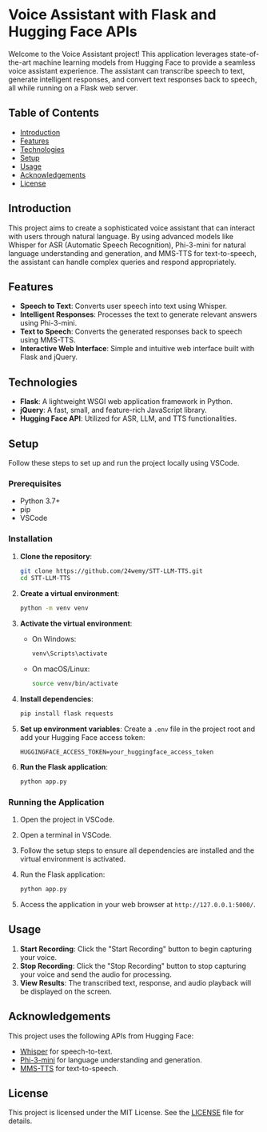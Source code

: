 # Voice Assistant with Flask and Hugging Face APIs

Welcome to the Voice Assistant project! This application leverages state-of-the-art machine learning models from Hugging Face to provide a seamless voice assistant experience. The assistant can transcribe speech to text, generate intelligent responses, and convert text responses back to speech, all while running on a Flask web server.

## Table of Contents

- [Introduction](#introduction)
- [Features](#features)
- [Technologies](#technologies)
- [Setup](#setup)
- [Usage](#usage)
- [Acknowledgements](#acknowledgements)
- [License](#license)

## Introduction

This project aims to create a sophisticated voice assistant that can interact with users through natural language. By using advanced models like Whisper for ASR (Automatic Speech Recognition), Phi-3-mini for natural language understanding and generation, and MMS-TTS for text-to-speech, the assistant can handle complex queries and respond appropriately.

## Features

- **Speech to Text**: Converts user speech into text using Whisper.
- **Intelligent Responses**: Processes the text to generate relevant answers using Phi-3-mini.
- **Text to Speech**: Converts the generated responses back to speech using MMS-TTS.
- **Interactive Web Interface**: Simple and intuitive web interface built with Flask and jQuery.

## Technologies

- **Flask**: A lightweight WSGI web application framework in Python.
- **jQuery**: A fast, small, and feature-rich JavaScript library.
- **Hugging Face API**: Utilized for ASR, LLM, and TTS functionalities.

## Setup

Follow these steps to set up and run the project locally using VSCode.

### Prerequisites

- Python 3.7+
- pip
- VSCode

### Installation

1. **Clone the repository**:
    ```bash
    git clone https://github.com/24wemy/STT-LLM-TTS.git
    cd STT-LLM-TTS
    ```

2. **Create a virtual environment**:
    ```bash
    python -m venv venv
    ```

3. **Activate the virtual environment**:
    - On Windows:
        ```bash
        venv\Scripts\activate
        ```
    - On macOS/Linux:
        ```bash
        source venv/bin/activate
        ```

4. **Install dependencies**:
    ```bash
    pip install flask requests
    ```

5. **Set up environment variables**:
    Create a `.env` file in the project root and add your Hugging Face access token:
    ```env
    HUGGINGFACE_ACCESS_TOKEN=your_huggingface_access_token
    ```

6. **Run the Flask application**:
    ```bash
    python app.py
    ```

### Running the Application

1. Open the project in VSCode.
2. Open a terminal in VSCode.
3. Follow the setup steps to ensure all dependencies are installed and the virtual environment is activated.
4. Run the Flask application:
    ```bash
    python app.py
    ```

5. Access the application in your web browser at `http://127.0.0.1:5000/`.

## Usage

1. **Start Recording**: Click the "Start Recording" button to begin capturing your voice.
2. **Stop Recording**: Click the "Stop Recording" button to stop capturing your voice and send the audio for processing.
3. **View Results**: The transcribed text, response, and audio playback will be displayed on the screen.

## Acknowledgements

This project uses the following APIs from Hugging Face:
- [Whisper](https://huggingface.co/openai/whisper-small) for speech-to-text.
- [Phi-3-mini](https://huggingface.co/microsoft/Phi-3-mini-4k-instruct) for language understanding and generation.
- [MMS-TTS](https://huggingface.co/facebook/mms-tts-ind) for text-to-speech.

## License

This project is licensed under the MIT License. See the [LICENSE](LICENSE) file for details.
